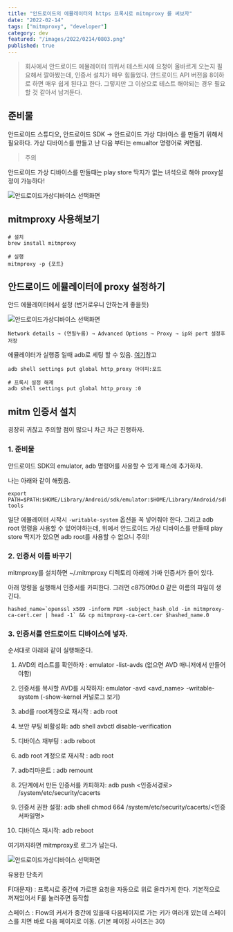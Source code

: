 ```yaml
---
title: "안드로이드의 에뮬레이터의 https 프록시로 mitmproxy 를 써보자"
date: "2022-02-14"
tags: ["mitmproxy", "developer"]
category: dev
featured: "/images/2022/0214/0803.png"
published: true
---
```



> 회사에서 안드로이드 에뮬레이터 띄워서 테스트시에 요청이 올바르게 오는지 필요해서 깔아봤는데, 인증서 설치가 매우 힘들었다. 안드로이드 API 버전을 8이하로 하면 매우 쉽게 된다고 한다. 그렇지만 그 이상으로 테스트 해야되는 경우 필요할 것 같아서 남겨둔다.

## 준비물

안드로이드 스튜디오, 안드로이드 SDK → 안드로이드 가상 디바이스 를 만들기 위해서 필요하다.
가상 디바이스를 만들고 난 다음 부터는 emualtor 명령어로 켜면됨.


> 주의

안드로이드 가상 디바이스를 만들때는 play store 딱지가 없는 녀석으로 해야 proxy설정이 가능하다!


![안드로이드가상디바이스 선택화면](/images/2022/0214/1.png)

## mitmproxy 사용해보기

```
# 설치
brew install mitmproxy

# 실행
mitmproxy -p {포트}
```



## 안드로이드 에뮬레이터에 proxy 설정하기

안드 에뮬레이터에서 설정 (번거로우니 안하는게 좋을듯)

![안드로이드가상디바이스 선택화면](/images/2022/0214/2.png)

```
Network details → (연필누름) → Advanced Options → Proxy → ip와 port 설정후 저장
```

에뮬레이터가 실행중 일때 adb로 세팅 할 수 있음. [여기](https://compiler.tistory.com/29)참고

```
adb shell settings put global http_proxy 아이피:포트

# 프록시 설정 해제
adb shell settings put global http_proxy :0

```

## mitm 인증서 설치
굉장히 귀찮고 주의할 점이 많으니 차근 차근 진행하자.


### 1. 준비물

안드로이드 SDK의 emulator, adb 명령어를 사용할 수 있게 패스에 추가하자.

나는 아래와 같이 해줬음.

```
export PATH=$PATH:$HOME/Library/Android/sdk/emulator:$HOME/Library/Android/sdk/platform-tools
```

일단 에뮬레이터 시작시 `-writable-system` 옵션을 꼭 넣어줘야 한다. 그리고 adb root 명령을 사용할 수 있어야하는데, 위에서 안드로이드 가상 디바이스를 만들때 play store 딱지가 있으면 adb root를 사용할 수 없으니 주의!


### 2. 인증서 이름 바꾸기

mitmproxy를 설치하면 ~/.mitmproxy 디렉토리 아래에 가짜 인증서가 들어 있다.

아래 명령을 실행해서 인증서를 카피한다. 그러면 c8750f0d.0 같은 이름의 파일이 생긴다.

```
hashed_name=`openssl x509 -inform PEM -subject_hash_old -in mitmproxy-ca-cert.cer | head -1` && cp mitmproxy-ca-cert.cer $hashed_name.0
```

### 3. 인증서를 안드로이드 디바이스에 넣자.

순서대로 아래와 같이 실행해준다.

1. AVD의 리스트를 확인하자 : emulator -list-avds (없으면 AVD 매니저에서 만들어야함)

2. 인증서를 복사할 AVD를 시작하자: emulator -avd \<avd_name> -writable-system (-show-kernel 커널로그 보기)

3. abd를 root계정으로 재시작 : adb root

4. 보안 부팅 비활성화: adb shell avbctl disable-verification

5. 디바이스 재부팅 : adb reboot

6. adb root 계정으로 재시작 : adb root

7. adb리마운트 : adb remount

8. 2단계에서 만든 인증서를 카피하자: adb push \<인증서경로> /system/etc/security/cacerts

9. 인증서 권한 설정: adb shell chmod 664 /system/etc/security/cacerts/\<인증서파일명>

10. 디바이스 재시작: adb reboot

여기까지하면 mitmproxy로 로그가 남는다.

![안드로이드가상디바이스 선택화면](/images/2022/0214/3.png)

유용한 단축키

F(대문자) : 프록시로 중간에 가로챈 요청을 자동으로 위로 올라가게 한다. 기본적으로 꺼져있어서 F룰 눌러주면 동작함

스페이스 : Flow의 커서가 중간에 있을때 다음페이지로 가는 키가 여러개 있는데 스페이스를 치면 바로 다음 페이지로 이동. (기본 페이징 사이즈는 30)
